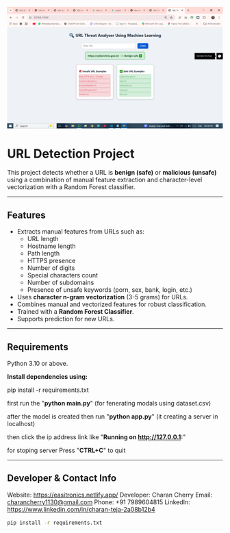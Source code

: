 ![alt text](<Screenshot (465).png>)
# URL Detection Project

This project detects whether a URL is **benign (safe)** or **malicious (unsafe)** using a combination of manual feature extraction and character-level vectorization with a Random Forest classifier.

---

## Features

- Extracts manual features from URLs such as:
  - URL length
  - Hostname length
  - Path length
  - HTTPS presence
  - Number of digits
  - Special characters count
  - Number of subdomains
  - Presence of unsafe keywords (porn, sex, bank, login, etc.)
- Uses **character n-gram vectorization** (3-5 grams) for URLs.
- Combines manual and vectorized features for robust classification.
- Trained with a **Random Forest Classifier**.
- Supports prediction for new URLs.

---

## Requirements

Python 3.10 or above.  

**Install dependencies using:**

pip install -r requirements.txt

first run the "**python main.py**" (for fenerating modals using dataset.csv)

after the model is created then run "**python app.py**" (it creating a server in localhost)

then click the ip address link like "**Running on http://127.0.0.1:**"

for stoping server Press "**CTRL+C**" to quit

---

## **Developer & Contact Info**

Website: https://easitronics.netlify.app/
Developer: Charan Cherry
Email: charancherry1130@gmail.com
Phone: +91 7989604815
LinkedIn: https://www.linkedin.com/in/charan-teja-2a08b12b4

```bash
pip install -r requirements.txt
